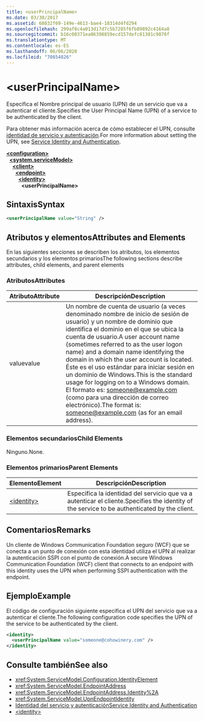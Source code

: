 ```yaml
---
title: <userPrincipalName>
ms.date: 03/30/2017
ms.assetid: 68032f69-149e-4613-bae4-18314d4fd294
ms.openlocfilehash: 299af8c4a013d17d7c5b7285f6fb89892c4164a8
ms.sourcegitcommit: b16c00371ea06398859ecd157defc81301c9070f
ms.translationtype: MT
ms.contentlocale: es-ES
ms.lasthandoff: 06/06/2020
ms.locfileid: "70854826"
---
```

# \<userPrincipalName>
<span data-ttu-id="5b309-101">Especifica el Nombre principal de usuario (UPN) de un servicio que va a autenticar el cliente.</span><span class="sxs-lookup"><span data-stu-id="5b309-101">Specifies the User Principal Name (UPN) of a service to be authenticated by the client.</span></span>  
  
<span data-ttu-id="5b309-102">Para obtener más información acerca de cómo establecer el UPN, consulte [identidad de servicio y autenticación](../../../wcf/feature-details/service-identity-and-authentication.md).</span><span class="sxs-lookup"><span data-stu-id="5b309-102">For more information about setting the UPN, see [Service Identity and Authentication](../../../wcf/feature-details/service-identity-and-authentication.md).</span></span>  
  
[**\<configuration>**](../configuration-element.md)\
&nbsp;&nbsp;[**\<system.serviceModel>**](system-servicemodel.md)\
&nbsp;&nbsp;&nbsp;&nbsp;[**\<client>**](client.md)\
&nbsp;&nbsp;&nbsp;&nbsp;&nbsp;&nbsp;[**\<endpoint>**](endpoint-of-client.md)\
&nbsp;&nbsp;&nbsp;&nbsp;&nbsp;&nbsp;&nbsp;&nbsp;[**\<identity>**](identity.md)\
&nbsp;&nbsp;&nbsp;&nbsp;&nbsp;&nbsp;&nbsp;&nbsp;&nbsp;&nbsp;**\<userPrincipalName>**  
  
## <a name="syntax"></a><span data-ttu-id="5b309-103">Sintaxis</span><span class="sxs-lookup"><span data-stu-id="5b309-103">Syntax</span></span>  
  
```xml  
<userPrincipalName value="String" />
```  
  
## <a name="attributes-and-elements"></a><span data-ttu-id="5b309-104">Atributos y elementos</span><span class="sxs-lookup"><span data-stu-id="5b309-104">Attributes and Elements</span></span>  
 <span data-ttu-id="5b309-105">En las siguientes secciones se describen los atributos, los elementos secundarios y los elementos primarios</span><span class="sxs-lookup"><span data-stu-id="5b309-105">The following sections describe attributes, child elements, and parent elements</span></span>  
  
### <a name="attributes"></a><span data-ttu-id="5b309-106">Atributos</span><span class="sxs-lookup"><span data-stu-id="5b309-106">Attributes</span></span>  
  
|<span data-ttu-id="5b309-107">Atributo</span><span class="sxs-lookup"><span data-stu-id="5b309-107">Attribute</span></span>|<span data-ttu-id="5b309-108">Descripción</span><span class="sxs-lookup"><span data-stu-id="5b309-108">Description</span></span>|  
|---------------|-----------------|  
|<span data-ttu-id="5b309-109">value</span><span class="sxs-lookup"><span data-stu-id="5b309-109">value</span></span>|<span data-ttu-id="5b309-110">Un nombre de cuenta de usuario (a veces denominado nombre de inicio de sesión de usuario) y un nombre de dominio que identifica el dominio en el que se ubica la cuenta de usuario.</span><span class="sxs-lookup"><span data-stu-id="5b309-110">A user account name (sometimes referred to as the user logon name) and a domain name identifying the domain in which the user account is located.</span></span> <span data-ttu-id="5b309-111">Éste es el uso estándar para iniciar sesión en un dominio de Windows.</span><span class="sxs-lookup"><span data-stu-id="5b309-111">This is the standard usage for logging on to a Windows domain.</span></span> <span data-ttu-id="5b309-112">El formato es: someone@example.com (como para una dirección de correo electrónico).</span><span class="sxs-lookup"><span data-stu-id="5b309-112">The format is: someone@example.com (as for an email address).</span></span>|  
  
### <a name="child-elements"></a><span data-ttu-id="5b309-113">Elementos secundarios</span><span class="sxs-lookup"><span data-stu-id="5b309-113">Child Elements</span></span>  
 <span data-ttu-id="5b309-114">Ninguno.</span><span class="sxs-lookup"><span data-stu-id="5b309-114">None.</span></span>  
  
### <a name="parent-elements"></a><span data-ttu-id="5b309-115">Elementos primarios</span><span class="sxs-lookup"><span data-stu-id="5b309-115">Parent Elements</span></span>  
  
|<span data-ttu-id="5b309-116">Elemento</span><span class="sxs-lookup"><span data-stu-id="5b309-116">Element</span></span>|<span data-ttu-id="5b309-117">Descripción</span><span class="sxs-lookup"><span data-stu-id="5b309-117">Description</span></span>|  
|-------------|-----------------|  
|[\<identity>](identity.md)|<span data-ttu-id="5b309-118">Especifica la identidad del servicio que va a autenticar el cliente.</span><span class="sxs-lookup"><span data-stu-id="5b309-118">Specifies the identity of the service to be authenticated by the client.</span></span>|  
  
## <a name="remarks"></a><span data-ttu-id="5b309-119">Comentarios</span><span class="sxs-lookup"><span data-stu-id="5b309-119">Remarks</span></span>  
 <span data-ttu-id="5b309-120">Un cliente de Windows Communication Foundation seguro (WCF) que se conecta a un punto de conexión con esta identidad utiliza el UPN al realizar la autenticación SSPI con el punto de conexión.</span><span class="sxs-lookup"><span data-stu-id="5b309-120">A secure Windows Communication Foundation (WCF) client that connects to an endpoint with this identity uses the UPN when performing SSPI authentication with the endpoint.</span></span>  
  
## <a name="example"></a><span data-ttu-id="5b309-121">Ejemplo</span><span class="sxs-lookup"><span data-stu-id="5b309-121">Example</span></span>  
 <span data-ttu-id="5b309-122">El código de configuración siguiente especifica el UPN del servicio que va a autenticar el cliente.</span><span class="sxs-lookup"><span data-stu-id="5b309-122">The following configuration code specifies the UPN of the service to be authenticated by the client.</span></span>  
  
```xml  
<identity>
  <userPrincipalName value="someone@cohowinery.com" />
</identity>
```  
  
## <a name="see-also"></a><span data-ttu-id="5b309-123">Consulte también</span><span class="sxs-lookup"><span data-stu-id="5b309-123">See also</span></span>

- <xref:System.ServiceModel.Configuration.IdentityElement>
- <xref:System.ServiceModel.EndpointAddress>
- <xref:System.ServiceModel.EndpointAddress.Identity%2A>
- <xref:System.ServiceModel.UpnEndpointIdentity>
- [<span data-ttu-id="5b309-124">Identidad del servicio y autenticación</span><span class="sxs-lookup"><span data-stu-id="5b309-124">Service Identity and Authentication</span></span>](../../../wcf/feature-details/service-identity-and-authentication.md)
- [\<identity>](identity.md)
